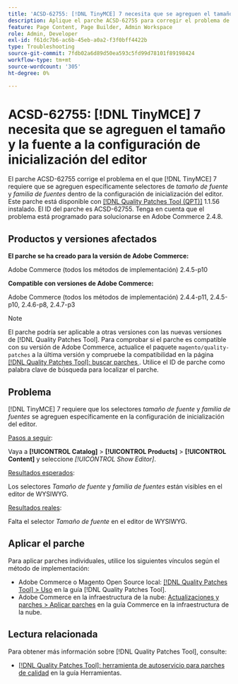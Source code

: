 ```yaml
---
title: 'ACSD-62755: [!DNL TinyMCE] 7 necesita que se agreguen el tamaño y la fuente a la configuración de inicialización del editor'
description: Aplique el parche ACSD-62755 para corregir el problema de Adobe Commerce donde  [!DNL TinyMCE] 7 requiere que *tamaño de fuente* y *familia de fuentes* se agreguen específicamente dentro de la configuración de inicialización del editor.
feature: Page Content, Page Builder, Admin Workspace
role: Admin, Developer
exl-id: f61dc7b6-ac6b-45eb-a0a2-f3f0bff4422b
type: Troubleshooting
source-git-commit: 7fdb02a6d89d50ea593c5fd99d78101f89198424
workflow-type: tm+mt
source-wordcount: '305'
ht-degree: 0%

---
```


# ACSD-62755: [!DNL TinyMCE] 7 necesita que se agreguen el tamaño y la fuente a la configuración de inicialización del editor

El parche ACSD-62755 corrige el problema en el que [!DNL TinyMCE] 7 requiere que se agreguen específicamente selectores de *tamaño de fuente* y *familia de fuentes* dentro de la configuración de inicialización del editor. Este parche está disponible con [[!DNL Quality Patches Tool (QPT)]](/help/tools/quality-patches-tool/quality-patches-tool-to-self-serve-quality-patches.md) 1.1.56 instalado. El ID del parche es ACSD-62755. Tenga en cuenta que el problema está programado para solucionarse en Adobe Commerce 2.4.8.

## Productos y versiones afectados

**El parche se ha creado para la versión de Adobe Commerce:**

Adobe Commerce (todos los métodos de implementación) 2.4.5-p10

**Compatible con versiones de Adobe Commerce:**

Adobe Commerce (todos los métodos de implementación) 2.4.4-p11, 2.4.5-p10, 2.4.6-p8, 2.4.7-p3

>[!NOTE]
>
>El parche podría ser aplicable a otras versiones con las nuevas versiones de [!DNL Quality Patches Tool]. Para comprobar si el parche es compatible con su versión de Adobe Commerce, actualice el paquete `magento/quality-patches` a la última versión y compruebe la compatibilidad en la página [[!DNL Quality Patches Tool]: buscar parches ](https://experienceleague.adobe.com/tools/commerce-quality-patches/index.html). Utilice el ID de parche como palabra clave de búsqueda para localizar el parche.

## Problema

[!DNL TinyMCE] 7 requiere que los selectores *tamaño de fuente* y *familia de fuentes* se agreguen específicamente en la configuración de inicialización del editor.

<u>Pasos a seguir</u>:

Vaya a **[!UICONTROL Catalog]** > **[!UICONTROL Products]** > **[!UICONTROL Content]** y seleccione *[!UICONTROL Show Editor]*.

<u>Resultados esperados</u>:

Los selectores *Tamaño de fuente* y *familia de fuentes* están visibles en el editor de WYSIWYG.

<u>Resultados reales</u>:

Falta el selector *Tamaño de fuente* en el editor de WYSIWYG.

## Aplicar el parche

Para aplicar parches individuales, utilice los siguientes vínculos según el método de implementación:

* Adobe Commerce o Magento Open Source local: [[!DNL Quality Patches Tool] > Uso](/help/tools/quality-patches-tool/usage.md) en la guía [!DNL Quality Patches Tool].
* Adobe Commerce en la infraestructura de la nube: [Actualizaciones y parches > Aplicar parches](https://experienceleague.adobe.com/docs/commerce-cloud-service/user-guide/develop/upgrade/apply-patches.html) en la guía Commerce en la infraestructura de la nube.

## Lectura relacionada

Para obtener más información sobre [!DNL Quality Patches Tool], consulte:

* [[!DNL Quality Patches Tool]: herramienta de autoservicio para parches de calidad](/help/tools/quality-patches-tool/quality-patches-tool-to-self-serve-quality-patches.md) en la guía Herramientas.

